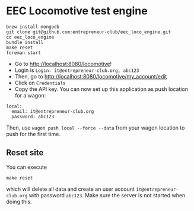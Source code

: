 # EEC Locomotive test engine

    brew install mongodb
    git clone git@github.com:entrepreneur-club/eec_loco_engine.git
    cd eec_loco_engine
    bundle install
    make reset
    foreman start

* Go to <http://localhost:8080/locomotive>!
* Login is `Login: it@entrepreneur-club.org, abc123`
* Then, go to <http://localhost:8080/locomotive/my_account/edit>
* Click on `Credentials`
* Copy the API key. You can now set up this application as push location for a wagon:

```
local:
  email: it@entrepreneur-club.org
  password: abc123
```

Then, use `wagon push local --force --data` from your wagon location to push for the first time.

## Reset site
You can execute

    make reset

which will delete all data and create an user account `it@entrepreneur-club.org` with password `abc123`. Make sure the server is not started when doing this.
